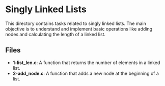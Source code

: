 # Singly Linked Lists

This directory contains tasks related to singly linked lists. The main objective is to understand and implement basic operations like adding nodes and calculating the length of a linked list.

## Files

- **1-list_len.c**: A function that returns the number of elements in a linked list.
- **2-add_node.c**: A function that adds a new node at the beginning of a list.
